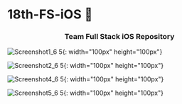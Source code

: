 # 18th-FS-iOS :apple:

<h3 align="center"> Team  Full Stack iOS Repository</h3>

![Screenshot1_6 5](https://user-images.githubusercontent.com/41604678/147725421-89384a16-d810-47f3-a816-949a68853f7e.jpg){: width="100px" height="100px"}

![Screenshot2_6 5](https://user-images.githubusercontent.com/41604678/147725439-a4db345a-0590-4db1-b3e2-9d9802289a68.png){: width="100px" height="100px"}

![Screenshot4_6 5](https://user-images.githubusercontent.com/41604678/147725479-11c9747b-be31-41c4-accb-dc783c3a2730.png){: width="100px" height="100px"}

![Screenshot5_6 5](https://user-images.githubusercontent.com/41604678/147725484-4604c3c6-92e7-4393-acba-f2d1a3f6a510.png){: width="100px" height="100px"}

